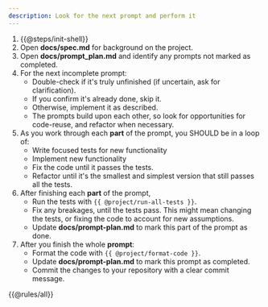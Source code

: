 ```yaml
---
description: Look for the next prompt and perform it
---
```

1. {{@steps/init-shell}}
2. Open **docs/spec.md** for background on the project.
3. Open **docs/prompt_plan.md** and identify any prompts not marked as completed.
4. For the next incomplete prompt:
    - Double-check if it's truly unfinished (if uncertain, ask for clarification).
    - If you confirm it's already done, skip it.
    - Otherwise, implement it as described.
    - The prompts build upon each other, so look for opportunities for code-reuse, and refactor when necessary.
5. As you work through each **part** of the prompt, you SHOULD be in a loop of:
    - Write focused tests for new functionality
    - Implement new functionality
    - Fix the code until it passes the tests.
    - Refactor until it's the smallest and simplest version that still passes all the tests.
6. After finishing each **part** of the prompt,
    - Run the tests with `{{ @project/run-all-tests }}`.
    - Fix any breakages, until the tests pass. This might mean changing the tests, or fixing the code to account for new assumptions.
    - Update **docs/prompt-plan.md** to mark this part of the prompt as done.
7. After you finish the whole **prompt**:
    - Format the code with `{{ @project/format-code }}`.
    - Update **docs/prompt-plan.md** to mark this prompt as completed.
    - Commit the changes to your repository with a clear commit message.

{{@rules/all}}
